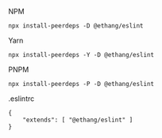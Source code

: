 NPM

```
npx install-peerdeps -D @ethang/eslint
```

Yarn

```
npx install-peerdeps -Y -D @ethang/eslint
```

PNPM

```
npx install-peerdeps -P -D @ethang/eslint
```

.eslintrc

```
{
    "extends": [ "@ethang/eslint" ]
}
```
